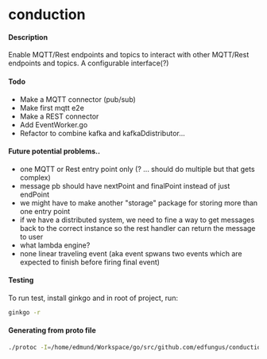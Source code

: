 # conduction

#### Description
Enable MQTT/Rest endpoints and topics to interact with other MQTT/Rest endpoints and topics. A configurable interface(?)

#### Todo
* Make a MQTT connector (pub/sub)
* Make first mqtt e2e
* Make a REST connector
* Add EventWorker.go
* Refactor to combine kafka and kafkaDdistributor...

#### Future potential problems..
* one MQTT or Rest entry point only (? ... should do multiple but that gets complex)
* message pb should have nextPoint and finalPoint instead of just endPoint
* we might have to make another "storage" package for storing more than one entry point
* if we have a distributed system, we need to fine a way to get messages back to the correct instance so the rest handler can return the message to user
* what lambda engine?
* none linear traveling event (aka event spwans two events which are expected to finish before firing final event)

#### Testing
To run test, install ginkgo and in root of project, run:
```bash
ginkgo -r
```

#### Generating from proto file
```bash
./protoc -I=/home/edmund/Workspace/go/src/github.com/edfungus/conduction/model --go_out=/home/edmund/Workspace/go/src/github.com/edfungus/conduction/model/ /home/edmund/Workspace/go/src/github.com/edfungus/conduction/model/message.proto 
```
